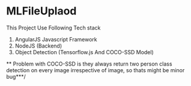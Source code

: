 # MLFileUplaod

This Project Use Following Tech stack
1. AngularJS Javascript Framework
2. NodeJS (Backend)
3. Object Detection (Tensorflow.js And COCO-SSD Model)


** Problem with COCO-SSD is they always return two person class detection on every image irrespective of image, so thats might be minor bug***/
